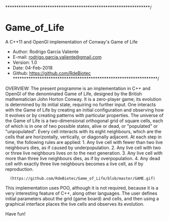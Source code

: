 *****************************************************************/
# Game_of_Life
A C++11 and OpenGl implementation of Conway's Game of Life

  * Author: Rodrigo García Valiente
  * E-mail: rodrigo.garcia.valiente@gmail.com
  * Version: 1.0
  * Date: 04-Feb-2018
  * Github: https://github.com/RdeBiotec
*****************************************************************/

OVERVIEW:
    The present programme is an implementation in C++ and OpenGl of the denominated Game of Life, designed by the British mathematician John Horton Conway. It is a zero-player game; its evolution is determined by its initial state, requiring no further input. One interacts with the Game of Life by creating an initial configuration and observing how it evolves or by creating patterns with particular properties. The universe of the Game of Life is a two-dimensional orthogonal grid of square cells, each of which is in one of two possible states, alive or dead, or "populated" or "unpopulated". Every cell interacts with its eight neighbours, which are the cells that are horizontally, vertically, or diagonally adjacent. 
    At each step in time, the following rules are applied:
      1. Any live cell with fewer than two live neighbours dies, as if caused by underpopulation.
      2. Any live cell with two or three live neighbours lives on to the next generation.
      3. Any live cell with more than three live neighbours dies, as if by overpopulation.
      4. Any dead cell with exactly three live neighbours becomes a live cell, as if by reproduction.
      
      (https://github.com/RdeBiotec/Game_of_Life/blob/master/GAME.gif)
      
   This implementation uses POO, although it is not required, because it is a very interesting feature of C++, along other languages.  The user defines initial parameters about the grid (game board) and cells, and then using a graphical interface places the live cells and observes its evolution.

   Have fun!
